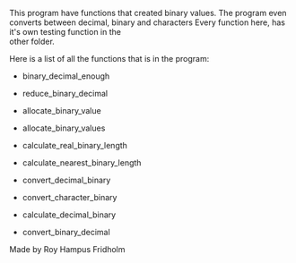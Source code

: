 
This program have functions that  created  binary  values. The
program even converts between decimal, binary  and  characters
Every function here, has it's  own  testing  function  in  the  
other folder.

Here is a list of all the functions that is  in  the  program:

* binary_decimal_enough

* reduce_binary_decimal

* allocate_binary_value

* allocate_binary_values

* calculate_real_binary_length

* calculate_nearest_binary_length

* convert_decimal_binary

* convert_character_binary

* calculate_decimal_binary

* convert_binary_decimal

Made by Roy Hampus Fridholm
